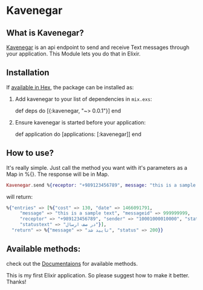 # Kavenegar

## What is Kavenegar?
[Kavenegar](http://kavenegar.com) is an api endpoint to send and receive Text messages through your application. This Module lets you do that in Elixir.


## Installation

If [available in Hex](https://hex.pm/docs/publish), the package can be installed as:

  1. Add kavenegar to your list of dependencies in `mix.exs`:

        def deps do
          [{:kavenegar, "~> 0.0.1"}]
        end

  2. Ensure kavenegar is started before your application:

        def application do
          [applications: [:kavenegar]]
        end

## How to use?

It's really simple. Just call the method you want with it's parameters as a Map in %{}. The response will be in Map.

```elixir
Kavenegar.send %{receptor: "+989123456789", message: "this is a sample text"}
```
will return:
```elixir
%{"entries" => [%{"cost" => 130, "date" => 1466091791,
     "message" => "this is a sample text", "messageid" => 999999999,
     "receptor" => "+989123456789", "sender" => "10001000010000", "status" => 1,
     "statustext" => "در صف ارسال"}],
  "return" => %{"message" => "تایید شد", "status" => 200}}
```

## Available methods:
check out the [Documentaions](http://kavenegar.com/Rest.html) for available methods.

This is my first Elixir application. So please suggest how to make it better. Thanks!
